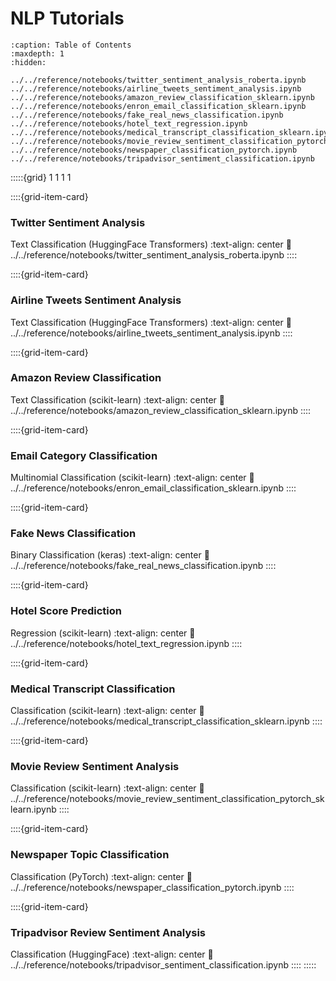 # NLP Tutorials
```{toctree}
:caption: Table of Contents
:maxdepth: 1
:hidden:

../../reference/notebooks/twitter_sentiment_analysis_roberta.ipynb
../../reference/notebooks/airline_tweets_sentiment_analysis.ipynb
../../reference/notebooks/amazon_review_classification_sklearn.ipynb
../../reference/notebooks/enron_email_classification_sklearn.ipynb
../../reference/notebooks/fake_real_news_classification.ipynb
../../reference/notebooks/hotel_text_regression.ipynb
../../reference/notebooks/medical_transcript_classification_sklearn.ipynb
../../reference/notebooks/movie_review_sentiment_classification_pytorch_sklearn.ipynb
../../reference/notebooks/newspaper_classification_pytorch.ipynb
../../reference/notebooks/tripadvisor_sentiment_classification.ipynb

```
:::::{grid} 1 1 1 1

::::{grid-item-card} <h3> Twitter Sentiment Analysis </h3> Text Classification (HuggingFace Transformers)
:text-align: center
:link: ../../reference/notebooks/twitter_sentiment_analysis_roberta.ipynb
::::

::::{grid-item-card} <h3> Airline Tweets Sentiment Analysis </h3> Text Classification (HuggingFace Transformers)
:text-align: center
:link: ../../reference/notebooks/airline_tweets_sentiment_analysis.ipynb
::::

::::{grid-item-card} <h3> Amazon Review Classification </h3> Text Classification (scikit-learn)
:text-align: center
:link: ../../reference/notebooks/amazon_review_classification_sklearn.ipynb
::::

::::{grid-item-card} <h3> Email Category Classification </h3> Multinomial Classification (scikit-learn)
:text-align: center
:link: ../../reference/notebooks/enron_email_classification_sklearn.ipynb
::::

::::{grid-item-card} <h3> Fake News Classification </h3> Binary Classification (keras)
:text-align: center
:link: ../../reference/notebooks/fake_real_news_classification.ipynb
::::

::::{grid-item-card} <h3> Hotel Score Prediction </h3> Regression (scikit-learn)
:text-align: center
:link: ../../reference/notebooks/hotel_text_regression.ipynb
::::

::::{grid-item-card} <h3> Medical Transcript Classification </h3> Classification (scikit-learn)
:text-align: center
:link: ../../reference/notebooks/medical_transcript_classification_sklearn.ipynb
::::

::::{grid-item-card} <h3> Movie Review Sentiment Analysis </h3> Classification (scikit-learn)
:text-align: center
:link: ../../reference/notebooks/movie_review_sentiment_classification_pytorch_sklearn.ipynb
::::

::::{grid-item-card} <h3> Newspaper Topic Classification </h3> Classification (PyTorch)
:text-align: center
:link: ../../reference/notebooks/newspaper_classification_pytorch.ipynb
::::

::::{grid-item-card} <h3> Tripadvisor Review Sentiment Analysis </h3> Classification (HuggingFace)
:text-align: center
:link: ../../reference/notebooks/tripadvisor_sentiment_classification.ipynb
::::
:::::
